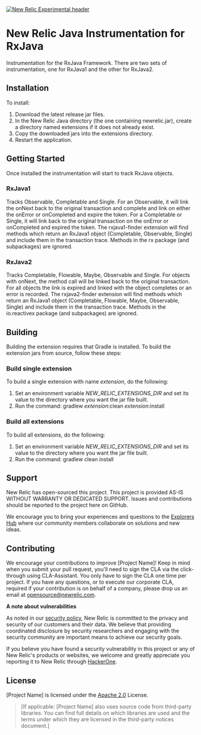 [![New Relic Experimental header](https://github.com/newrelic/opensource-website/raw/master/src/images/categories/Experimental.png)](https://opensource.newrelic.com/oss-category/#new-relic-experimental)

# New Relic Java Instrumentation for RxJava 

Instrumentation for the RxJava Framework.  There are two sets of instrumentation, one for RxJava1 and the other for RxJava2.

## Installation

To install:   
1. Download the latest release jar files.    
2. In the New Relic Java directory (the one containing newrelic.jar), create a directory named extensions if it does not already exist.   
3. Copy the downloaded jars into the extensions directory.   
4. Restart the application.   

## Getting Started

Once installed the instrumentation will start to track RxJava objects.  

### RxJava1
Tracks Observable, Completable and Single.  For an Observable, it will link the onNext back to the original transaction and complete and link on either the onError or onCompleted and expire the token.   For a Completable or Single, it will link back to the original transaction on the onError or onCompleted and expired the token. 
The rxjava1-finder extension will find methods which return an RxJava1 object (Completable, Observable, Single) and include them in the transaction trace.  Methods in the rx package (and subpackages) are ignored.
### RxJava2
Tracks Completable, Flowable, Maybe, Observable and Single.  For objects with onNext, the method call will be linked back to the original transaction.   For all objects the link is expired and linked with the object completes or an error is recorded.
The rxjava2-finder extension will find methods which return an RxJava1 object (Completable, Flowable, Maybe, Observable, Single) and include them in the transaction trace.  Methods in the io.reactivex package (and subpackages) are ignored.
## Building
Building the extension requires that Gradle is installed.
To build the extension jars from source, follow these steps:
### Build single extension
To build a single extension with name *extension*, do the following:
1. Set an environment variable *NEW_RELIC_EXTENSIONS_DIR* and set its value to the directory where you want the jar file built.
2. Run the command: gradlew *extension*:clean *extension*:install
### Build all extensions
To build all extensions, do the following:
1. Set an environment variable *NEW_RELIC_EXTENSIONS_DIR* and set its value to the directory where you want the jar file built.
2. Run the command: gradlew clean install
## Support

New Relic has open-sourced this project. This project is provided AS-IS WITHOUT WARRANTY OR DEDICATED SUPPORT. Issues and contributions should be reported to the project here on GitHub.

We encourage you to bring your experiences and questions to the [Explorers Hub](https://discuss.newrelic.com) where our community members collaborate on solutions and new ideas.


## Contributing

We encourage your contributions to improve [Project Name]! Keep in mind when you submit your pull request, you'll need to sign the CLA via the click-through using CLA-Assistant. You only have to sign the CLA one time per project. If you have any questions, or to execute our corporate CLA, required if your contribution is on behalf of a company, please drop us an email at opensource@newrelic.com.

**A note about vulnerabilities**

As noted in our [security policy](../../security/policy), New Relic is committed to the privacy and security of our customers and their data. We believe that providing coordinated disclosure by security researchers and engaging with the security community are important means to achieve our security goals.

If you believe you have found a security vulnerability in this project or any of New Relic's products or websites, we welcome and greatly appreciate you reporting it to New Relic through [HackerOne](https://hackerone.com/newrelic).

## License

[Project Name] is licensed under the [Apache 2.0](http://apache.org/licenses/LICENSE-2.0.txt) License.

>[If applicable: [Project Name] also uses source code from third-party libraries. You can find full details on which libraries are used and the terms under which they are licensed in the third-party notices document.]
